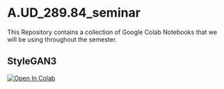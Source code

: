 # A.UD_289.84_seminar

This Repository contains a collection of Google Colab Notebooks that we will be using throughout the semester. 

## StyleGAN3
[![Open In Colab](https://colab.research.google.com/assets/colab-badge.svg)](https://colab.research.google.com/drive/1o4u94Rm9RJJ3eYkjvAfY9HDiQ1F2W3WK?usp=sharing)
